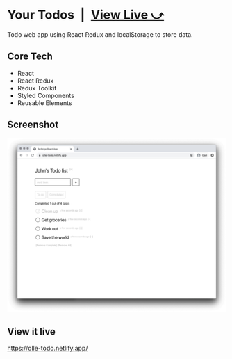 # Your Todos&ensp;|&ensp;[View Live &#10555;](https://olle-todo.netlify.app/)

Todo web app using React Redux and localStorage to store data.

## Core Tech
* React
* React Redux
* Redux Toolkit
* Styled Components
* Reusable Elements

## Screenshot
![Screenshot](screenshot.jpg)

## View it live
https://olle-todo.netlify.app/